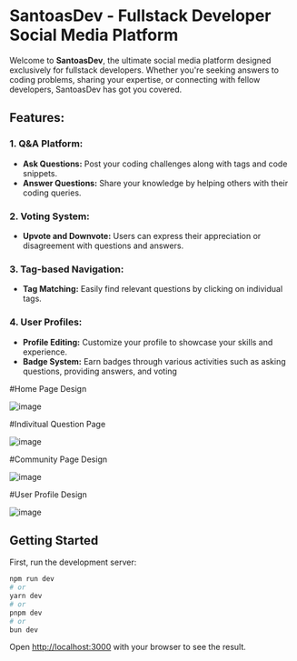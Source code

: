 # SantoasDev - Fullstack Developer Social Media Platform

Welcome to **SantoasDev**, the ultimate social media platform designed exclusively for fullstack developers. Whether you're seeking answers to coding problems, sharing your expertise, or connecting with fellow developers, SantoasDev has got you covered.

## Features:

### 1. Q&A Platform:
- **Ask Questions:** Post your coding challenges along with tags and code snippets.
- **Answer Questions:** Share your knowledge by helping others with their coding queries.

### 2. Voting System:
- **Upvote and Downvote:** Users can express their appreciation or disagreement with questions and answers.

### 3. Tag-based Navigation:
- **Tag Matching:** Easily find relevant questions by clicking on individual tags.

### 4. User Profiles:
- **Profile Editing:** Customize your profile to showcase your skills and experience.
- **Badge System:** Earn badges through various activities such as asking questions, providing answers, and voting

#Home Page Design

![image](https://github.com/mhsanto/Fullstack-Developer-Socialmedia/assets/104720387/c9024701-249a-4106-89aa-2dfd18fa0ed6)

#Indivitual Question Page 

![image](https://github.com/mhsanto/Fullstack-Developer-Socialmedia/assets/104720387/5ac835c0-6e41-4631-ad0b-3543c981b35c)

#Community Page Design

![image](https://github.com/mhsanto/Fullstack-Developer-Socialmedia/assets/104720387/69c307db-91d3-4f71-831c-26ec7c4eb5c5)

#User Profile Design

![image](https://github.com/mhsanto/Fullstack-Developer-Socialmedia/assets/104720387/a5486fe8-dbfc-4629-a88a-6f0496e31e84)


## Getting Started

First, run the development server:

```bash
npm run dev
# or
yarn dev
# or
pnpm dev
# or
bun dev
```

Open [http://localhost:3000](http://localhost:3000) with your browser to see the result.

